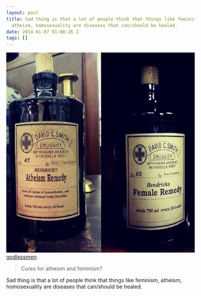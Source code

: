 ```yaml
---
layout: post
title: Sad thing is that a lot of people think that things like feminism,
  atheism, homosexuality are diseases that can/should be healed.
date: 2014-01-07 01:08:26 Z
tags: []
---
```

![](/media/2014/01/72498253501.png)
[godlessmen](http://godlessmen.tumblr.com/post/72497612396/cures-for-atheism-and-feminism):

> Cures for atheism and feminism?

Sad thing is that a lot of people think that things like feminism, atheism, homosexuality are diseases that can/should be healed.

